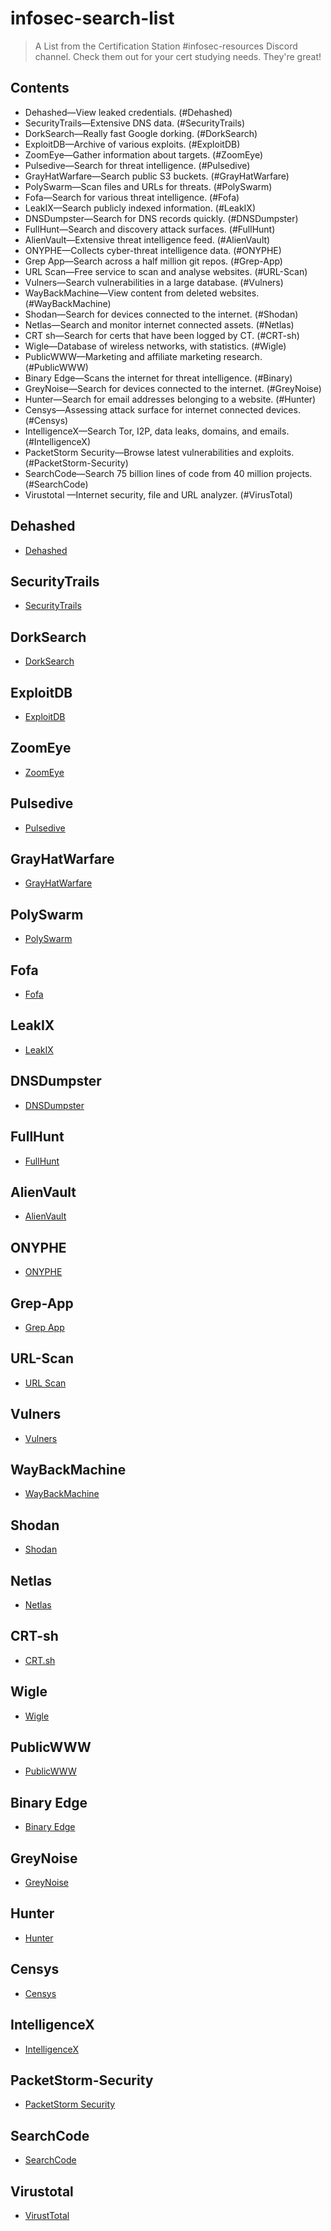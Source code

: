 # infosec-search-list
> A List from the Certification Station #infosec-resources Discord channel. Check them out for your cert studying needs. They're great!

## Contents

* Dehashed—View leaked credentials. (#Dehashed)
* SecurityTrails—Extensive DNS data. (#SecurityTrails)
* DorkSearch—Really fast Google dorking. (#DorkSearch)
* ExploitDB—Archive of various exploits. (#ExploitDB)
* ZoomEye—Gather information about targets. (#ZoomEye)
* Pulsedive—Search for threat intelligence. (#Pulsedive)
* GrayHatWarfare—Search public S3 buckets. (#GrayHatWarfare)
* PolySwarm—Scan files and URLs for threats. (#PolySwarm)
* Fofa—Search for various threat intelligence. (#Fofa)
* LeakIX—Search publicly indexed information. (#LeakIX)
* DNSDumpster—Search for DNS records quickly. (#DNSDumpster)
* FullHunt—Search and discovery attack surfaces. (#FullHunt)
* AlienVault—Extensive threat intelligence feed. (#AlienVault)
* ONYPHE—Collects cyber-threat intelligence data. (#ONYPHE)
* Grep App—Search across a half million git repos. (#Grep-App)
* URL Scan—Free service to scan and analyse websites. (#URL-Scan)
* Vulners—Search vulnerabilities in a large database. (#Vulners)
* WayBackMachine—View content from deleted websites. (#WayBackMachine)
* Shodan—Search for devices connected to the internet. (#Shodan)
* Netlas—Search and monitor internet connected assets. (#Netlas)
* CRT sh—Search for certs that have been logged by CT. (#CRT-sh)
* Wigle—Database of wireless networks, with statistics. (#Wigle)
* PublicWWW—Marketing and affiliate marketing research. (#PublicWWW)
* Binary Edge—Scans the internet for threat intelligence. (#Binary)
* GreyNoise—Search for devices connected to the internet. (#GreyNoise)
* Hunter—Search for email addresses belonging to a website. (#Hunter)
* Censys—Assessing attack surface for internet connected devices. (#Censys)
* IntelligenceX—Search Tor, I2P, data leaks, domains, and emails. (#IntelligenceX)
* PacketStorm Security—Browse latest vulnerabilities and exploits. (#PacketStorm-Security)
* SearchCode—Search 75 billion lines of code from 40 million projects. (#SearchCode)
* Virustotal —Internet security, file and URL analyzer. (#VirusTotal)

## Dehashed
* [Dehashed](https://dehashed.com/)

## SecurityTrails

* [SecurityTrails](https://securitytrails.com/)

## DorkSearch
* [DorkSearch](https://dorksearch.com/)

## ExploitDB

*  [ExploitDB](https://www.exploit-db.com/)

## ZoomEye

* [ZoomEye](https://www.zoomeye.org/)

## Pulsedive

* [Pulsedive](https://pulsedive.com/)

## GrayHatWarfare

* [GrayHatWarfare](https://buckets.grayhatwarfare.com/)

## PolySwarm

* [PolySwarm](https://polyswarm.io/)

## Fofa

* [Fofa](https://en.fofa.info/)

## LeakIX

* [LeakIX](https://leakix.net/)

## DNSDumpster

* [DNSDumpster](https://dnsdumpster.com/)

## FullHunt

* [FullHunt](https://fullhunt.io/)

## AlienVault

* [AlienVault](https://otx.alienvault.com/)

## ONYPHE

* [ONYPHE](https://www.onyphe.io/)

## Grep-App

* [Grep App](https://grep.app/)

## URL-Scan

* [URL Scan](https://urlscan.io/)

## Vulners

* [Vulners](https://vulners.com/)

## WayBackMachine

* [WayBackMachine](https://archive.org/web/)

## Shodan

* [Shodan](https://www.shodan.io/)

## Netlas

* [Netlas](https://netlas.io/)

## CRT-sh

* [CRT.sh](https://crt.sh/)

## Wigle

* [Wigle](https://www.wigle.net/)

## PublicWWW

* [PublicWWW](https://publicwww.com/)

## Binary Edge

* [Binary Edge](https://www.binaryedge.io/)

## GreyNoise

* [GreyNoise](https://www.greynoise.io/)

## Hunter

* [Hunter](https://hunter.io/)

## Censys

* [Censys](https://search.censys.io/)

## IntelligenceX

* [IntelligenceX](https://intelx.io/)

## PacketStorm-Security

* [PacketStorm Security](https://packetstormsecurity.com/)

## SearchCode

* [SearchCode](https://searchcode.com/)

## Virustotal

* [VirustTotal](https://www.virustotal.com/gui/home/upload)
